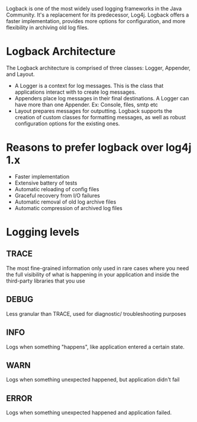 Logback is one of the most widely used logging frameworks in the Java Community. It's a replacement for its predecessor, Log4j. Logback offers a faster implementation, provides more options for configuration, and more flexibility in archiving old log files.

# Logback Architecture
The Logback architecture is comprised of three classes: Logger, Appender, and Layout.
- A Logger is a context for log messages. This is the class that applications interact with to create log messages.
- Appenders place log messages in their final destinations. A Logger can have more than one Appender. Ex: Console, files, smtp etc
- Layout prepares messages for outputting. Logback supports the creation of custom classes for formatting messages, as well as robust configuration options for the existing ones.
# Reasons to prefer logback over log4j 1.x
+ Faster implementation
+ Extensive battery of tests
+ Automatic reloading of config files
+ Graceful recovery from I/O failures
+ Automatic removal of old log archive files
+ Automatic compression of archived log files

# Logging levels
## TRACE
The most fine-grained information only used in rare cases where you need the full visibility of what is happening in your application and inside the third-party libraries that you use
## DEBUG
Less granular than TRACE, used for diagnostic/ troubleshooting purposes
## INFO
Logs when something "happens", like application entered a certain state.
## WARN
Logs when something unexpected happened, but application didn't fail
## ERROR
Logs when something unexpected happened and application failed.
